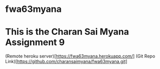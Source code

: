 # fwa63myana

# This is the Charan Sai Myana Assignment 9 
(Remote heroku server)[https://fwa63myana.herokuapp.com/]
(Git Repo Link)[https://github.com/charansaimyana/fwa63myana.git]
